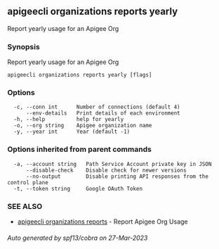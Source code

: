 ## apigeecli organizations reports yearly

Report yearly usage for an Apigee Org

### Synopsis

Report yearly usage for an Apigee Org

```
apigeecli organizations reports yearly [flags]
```

### Options

```
  -c, --conn int      Number of connections (default 4)
      --env-details   Print details of each environment
  -h, --help          help for yearly
  -o, --org string    Apigee organization name
  -y, --year int      Year (default -1)
```

### Options inherited from parent commands

```
  -a, --account string   Path Service Account private key in JSON
      --disable-check    Disable check for newer versions
      --no-output        Disable printing API responses from the control plane
  -t, --token string     Google OAuth Token
```

### SEE ALSO

* [apigeecli organizations reports](apigeecli_organizations_reports.md)	 - Report Apigee Org Usage

###### Auto generated by spf13/cobra on 27-Mar-2023
